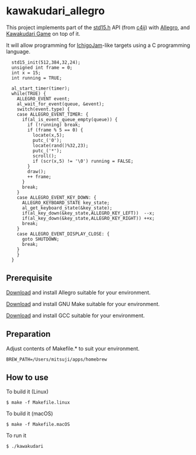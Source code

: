 # kawakudari_allegro

This project implements part of the [std15.h](https://github.com/IchigoJam/c4ij/blob/master/src/std15.h) API (from [c4ij](https://github.com/IchigoJam/c4ij)) with [Allegro](https://liballeg.org/), and [Kawakudari Game](https://ichigojam.github.io/print/en/KAWAKUDARI.html) on top of it.

It will allow programming for [IchigoJam](https://ichigojam.net/index-en.html)-like targets using a C programming language.
```
  std15_init(512,384,32,24);
  unsigned int frame = 0;
  int x = 15;
  int running = TRUE;
  
  al_start_timer(timer);
  while(TRUE) {
    ALLEGRO_EVENT event;
    al_wait_for_event(queue, &event);
    switch(event.type) {
    case ALLEGRO_EVENT_TIMER: {
      if(al_is_event_queue_empty(queue)) {
        if (!running) break;
        if (frame % 5 == 0) {
          locate(x,5);
          putc_('0');
          locate(rand()%32,23);
          putc_('*');
          scroll();
          if (scr(x,5) != '\0') running = FALSE;
        }
        draw();
        ++ frame;
      }
      break;
    }
    case ALLEGRO_EVENT_KEY_DOWN: {
      ALLEGRO_KEYBOARD_STATE key_state;
      al_get_keyboard_state(&key_state);
      if(al_key_down(&key_state,ALLEGRO_KEY_LEFT))  --x;
      if(al_key_down(&key_state,ALLEGRO_KEY_RIGHT)) ++x;
      break;
    }
    case ALLEGRO_EVENT_DISPLAY_CLOSE: {
      goto SHUTDOWN;
      break;
    }
    }
  }
```

## Prerequisite

[Download](https://liballeg.org/download.html) and install Allegro suitable for your environment.

[Download](https://www.gnu.org/software/make/) and install GNU Make suitable for your environment.

[Download](https://gcc.gnu.org/) and install GCC suitable for your environment.

## Preparation

Adjust contents of Makefile.* to suit your environment.
```
BREW_PATH=/Users/mitsuji/apps/homebrew
```


## How to use

To build it (Linux)
```
$ make -f Makefile.linux
```

To build it (macOS)
```
$ make -f Makefile.macOS
```


To run it
```
$ ./kawakudari
```
